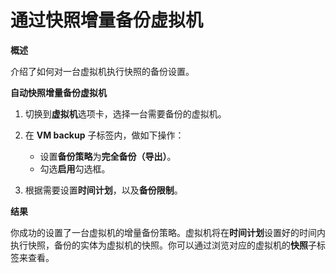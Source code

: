 # 通过快照增量备份虚拟机

**概述**

介绍了如何对一台虚拟机执行快照的备份设置。


**自动快照增量备份虚拟机**

1. 切换到**虚拟机**选项卡，选择一台需要备份的虚拟机。

2. 在 **VM backup** 子标签内，做如下操作：

   * 设置**备份策略**为**完全备份（导出）**。
   * 勾选**启用**勾选框。

3. 根据需要设置**时间计划**，以及**备份限制**。


**结果**

你成功的设置了一台虚拟机的增量备份策略。虚拟机将在**时间计划**设置好的时间内执行快照，备份的实体为虚拟机的快照。你可以通过浏览对应的虚拟机的**快照**子标签来查看。
